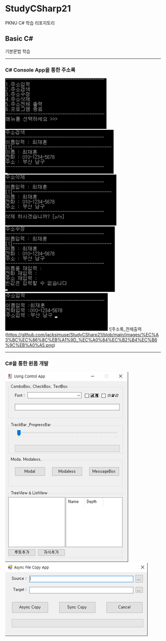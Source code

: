 # StudyCSharp21

PKNU C# 학습 리포지토리

## Basic C#

기본문법 학습


------------------------------------------------
### C# Console App을 통한 주소록

![주소록_메인](https://github.com/jacksimuse/StudyCSharp21/blob/main/images/%EC%A3%BC%EC%86%8C%EB%A1%9D_%EB%A9%94%EC%9D%B8.png)
![주소록_검색](https://github.com/jacksimuse/StudyCSharp21/blob/main/images/%EC%A3%BC%EC%86%8C%EB%A1%9D_%EA%B2%80%EC%83%89.png)
![주소록_삭제](https://github.com/jacksimuse/StudyCSharp21/blob/main/images/%EC%A3%BC%EC%86%8C%EB%A1%9D_%EC%82%AD%EC%A0%9C.png)
![주소록 수정](https://github.com/jacksimuse/StudyCSharp21/blob/main/images/%EC%A3%BC%EC%86%8C%EB%A1%9D_%EC%88%98%EC%A0%95.png)
![주소록 입력](https://github.com/jacksimuse/StudyCSharp21/blob/main/images/%EC%A3%BC%EC%86%8C%EB%A1%9D_%EC%9E%85%EB%A0%A5.png)
![주소록_전체출력(https://github.com/jacksimuse/StudyCSharp21/blob/main/images/%EC%A3%BC%EC%86%8C%EB%A1%9D_%EC%A0%84%EC%B2%B4%EC%B6%9C%EB%A0%A5.png)

------------------------------------------------
### C#을 통한 윈폼 개발
![Using Control App](https://github.com/jacksimuse/StudyCSharp21/blob/main/images/Using%20Control%20App.png)
![Async File Copy App](https://github.com/jacksimuse/StudyCSharp21/blob/main/images/Async%20File%20Copy%20App.png)
